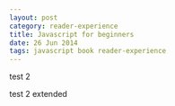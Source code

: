 ```yaml
---
layout: post
category: reader-experience
title: Javascript for beginners
date: 26 Jun 2014
tags: javascript book reader-experience
---
```


test 2


test 2  extended